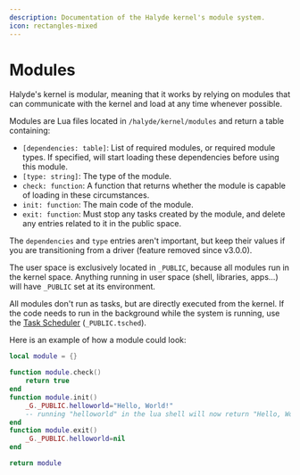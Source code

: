 ```yaml
---
description: Documentation of the Halyde kernel's module system.
icon: rectangles-mixed
---
```


# Modules

Halyde's kernel is modular, meaning that it works by relying on modules that can communicate with the kernel and load at any time whenever possible.

Modules are Lua files located in `/halyde/kernel/modules`  and return a table containing:

* `[dependencies: table]`: List of required modules, or required module types. If specified, will start loading these dependencies before using this module.
* `[type: string]`: The type of the module.
* `check: function`: A function that returns whether the module is capable of loading in these circumstances.
* `init: function`: The main code of the module.
* `exit: function`: Must stop any tasks created by the module, and delete any entries related to it in the public space.

The `dependencies` and `type` entries aren't important, but keep their values if you are transitioning from a driver (feature removed since v3.0.0).

The user space is exclusively located in `_PUBLIC`, because all modules run in the kernel space. Anything running in user space (shell, libraries, apps...) will have `_PUBLIC` set at its environment.

All modules don't run as tasks, but are directly executed from the kernel. If the code needs to run in the background while the system is running, use the [Task Scheduler](task-scheduler.md) (`_PUBLIC.tsched`).

Here is an example of how a module could look:

```lua
local module = {}

function module.check()
    return true
end
function module.init()
    _G._PUBLIC.helloworld="Hello, World!"
    -- running "helloworld" in the lua shell will now return "Hello, World!"
end
function module.exit()
    _G._PUBLIC.helloworld=nil
end

return module
```
